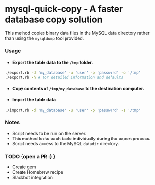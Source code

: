 # mysql-quick-copy - A faster database copy solution
This method copies binary data files in the MySQL data directory rather than using the `mysqldump` tool provided. 

### Usage
* #### Export the table data to the `/tmp` folder. 
```bash
./export.rb -d 'my_database' -u 'user' -p 'password' -o '/tmp'
./export.rb -h # for detailed information and defaults
```

* #### Copy contents of `/tmp/my_database` to the destination computer.

* #### Import the table data 
```bash
./import.rb -d 'my_database' -u 'user' -p 'password' -s '/tmp'
```
### Notes
* Script needs to be run on the server.
* This method locks each table individually during the export process.
* Script needs access to the MySQL `datadir` directory.

### TODO {open a PR :) } 
* Create gem
* Create Homebrew recipe
* Slackbot integration
